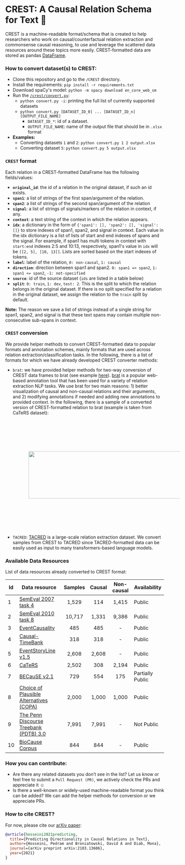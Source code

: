 # CREST: A Causal Relation Schema for Text :rocket:

CREST is a machine-readable format/schema that is created to help researchers who work on causal/counterfactual relation extraction and commonsense causal reasoning, to use and leverage the scattered data resources around these topics more easily. CREST-formatted data are stored as pandas [DataFrame](https://pandas.pydata.org/pandas-docs/stable/reference/api/pandas.DataFrame.html).

### How to convert dataset(s) to CREST:
* Clone this repository and go to the `/CREST` directory.
* Install the requirements: `pip install -r requirements.txt`
* Download spaCy's model: `python -m spacy download en_core_web_sm`
* Run the [`/crest/convert.py`](https://github.com/phosseini/CREST/blob/master/crest/convert.py):
     * `python convert.py -i`: printing the full list of currently supported datasets
     * `python convert.py [DATASET_ID_0] ... [DATASET_ID_n] [OUTPUT_FILE_NAME]`
          * `DATASET_ID_*`: id of a dataset.
          * `OUTPUT_FILE_NAME`: name of the output file that should be in `.xlsx` format
 * **Examples:**
     * Converting datasets `1` and `2`: `python convert.py 1 2 output.xlsx`
     * Converting dataset `5`: `python convert.py 5 output.xlsx`

### `CREST` format
Each relation in a CREST-formatted DataFrame has the following fields/values:
* **`original_id`**: the id of a relation in the original dataset, if such an id exists.
* **`span1`**: a list of strings of the first span/argument of the relation.
* **`span2`**: a list of strings of the second span/argument of the relation
* **`signal`**: a list of strings of signals/markers of the relation in context, if any.
* **`context`**: a text string of the context in which the relation appears.
* **`idx`**: a dictionary in the form of `{'span1': [], 'span2': [], 'signal': []}` to store indexes of span1, span2, and signal in context. Each value in the idx dictionary is a list of lists of start and end indexes of spans and the signal. For example, if span1 has multi tokens in context with `start:end` indexes 2:5 and 10:13, respectively, span1's value in `idx` will be `[[2, 5], [10, 13]]`. Lists are sorted based on the start indexes of tokens.
* **`label`**: label of the relation, `0: non-causal`, `1: causal`
* **`direction`**: direction between span1 and span2. `0: span1 => span2`, `1: span1 <= span2`, `-1: not-specified`
* **`source`**: id of the source dataset (`ids` are listed in a table below)
* **`split`**: `0: train`, `1: dev`, `test: 2`. This is the split to which the relation belongs in the original dataset. If there is no split specified for a relation in the original dataset, we assign the relation to the `train` split by default.

**Note:** The reason we save a list of strings instead of a single string for span1, span2, and signal is that these text spans may contain multiple non-consecutive sub-spans in context.


### `CREST` conversion
We provide helper methods to convert CREST-formatted data to popular formats and annotation schemes, mainly formats that are used across relation extraction/classification tasks. In the following, there is a list of formats for which we have already developed CREST converter methods:
* `brat`: we have provided helper methods for two-way conversion of CREST data frames to brat (see example [here](https://github.com/phosseini/CREST/blob/master/notebooks/crest_brat.ipynb)). [brat](https://brat.nlplab.org/) is a popular web-based annotation tool that has been used for a variety of relation extraction NLP tasks. We use brat for two main reasons: 1) better visualization of causal and non-causal relations and their arguments, and 2) modifying annotations if needed and adding new annotations to provided context. In the following, there is a sample of a converted version of CREST-formatted relation to brat (example is taken from CaTeRS dataset):
           <p align="center">
           <img src='data/crest_brat_example.png' width='700' height='150' style="vertical-align:middle;margin:100px 50px">
           </p>
* `TACRED`: [TACRED](https://nlp.stanford.edu/projects/tacred/) is a large-scale relation extraction dataset. We convert samples from CREST to TACRED since TACRED-formatted data can be easily used as input to many transformers-based language models.

### Available Data Resources
List of data resources already converted to CREST format:

| Id | Data resource  | Samples | Causal | Non-causal | Availability |
| -- | -------------- | :----------: | :---------: | :-----------: | ------------ |
| 1 | [SemEval 2007 task 4](https://www.aclweb.org/anthology/S07-1003/) | 1,529 | 114 | 1,415 | Public |
| 2 | [SemEval 2010 task 8](https://www.aclweb.org/anthology/S10-1006/) | 10,717 | 1,331 | 9,386 | Public | 
| 3 | [EventCausality](https://cogcomp.seas.upenn.edu/page/resource_view/27) | 485 | 485 | - | Public |
| 4 | [Causal-TimeBank](https://hlt-nlp.fbk.eu/technologies/causal-timebank) | 318 | 318 | - | Public | 
| 5 | [EventStoryLine v1.5](https://github.com/tommasoc80/EventStoryLine) | 2,608 | 2,608 | - | Public | 
| 6 | [CaTeRS](https://www.cs.rochester.edu/nlp/rocstories/CaTeRS/) | 2,502 | 308 | 2,194 | Public | 
| 7 | [BECauSE v2.1](https://github.com/duncanka/BECAUSE) | 729 | 554 | 175 | Partially Public| 
| 8 | [Choice of Plausible Alternatives (COPA)](https://www.cs.york.ac.uk/semeval-2012/task7/index.php%3Fid=data.html) | 2,000 | 1,000 | 1,000 | Public |
| 9 | [The Penn Discourse Treebank (PDTB) 3.0](https://catalog.ldc.upenn.edu/LDC2019T05) | 7,991 | 7,991 | - | Not Public |
| 10 | [BioCause Corpus](http://www.nactem.ac.uk/biocause/) | 844 | 844 | - | Public |

### How you can contribute:
* Are there any related datasets you don’t see in the list? Let us know or feel free to submit a `Pull Request (PR)`, we actively check the PRs and appreciate it :relaxed:
* Is there a well-known or widely-used machine-readable format you think can be added? We can add the helper methods for conversion or we appreciate PRs.

### How to cite CREST?
For now, please cite our [arXiv paper](https://arxiv.org/abs/2103.13606):
```bibtex
@article{hosseini2021predicting,
  title={Predicting Directionality in Causal Relations in Text},
  author={Hosseini, Pedram and Broniatowski, David A and Diab, Mona},
  journal={arXiv preprint arXiv:2103.13606},
  year={2021}
}
```

